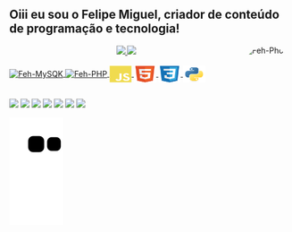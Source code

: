 ## Oiii eu sou o Felipe Miguel, criador de conteúdo de programação e tecnologia!
<div align="center">
  <a href="https://github.com/fehoffcial">
  <img height="180em" src="https://github-readme-stats.vercel.app/api?username=fehoffcial&show_icons=true&theme=codeSTACKr&include_all_commits=true&count_private=true"/>
  <img height="180em" src="https://github-readme-stats.vercel.app/api/top-langs/?username=fehoffcial&layout=compact&langs_count=7&theme=codeSTACKr"/>
  <img align="right" alt="Feh-Photo" height="150" style="border-radius:50px;" src="https://avatars.githubusercontent.com/u/102194131?s=400&u=7456cabb4a2bbaa0d3f1b09eb127a4e818b9a52c&v=4">
</div>
  
  
<div style="display: inline_block"><br>
    <img align="center" alt="Feh-MySQK" height="30" width="40" src="https://devtools.com.br/blog/wp-content/uploads/2013/06/MySQL-Logo.wine_.png">
    <img align="center" alt="Feh-PHP" height="30" width="40" src="https://upload.wikimedia.org/wikipedia/commons/thumb/2/27/PHP-logo.svg/1200px-PHP-logo.svg.png">
  <img align="center" alt="Feh-Js" height="30" width="40" src="https://raw.githubusercontent.com/devicons/devicon/master/icons/javascript/javascript-plain.svg">
  <img align="center" alt="Feh-HTML" height="30" width="40" src="https://raw.githubusercontent.com/devicons/devicon/master/icons/html5/html5-original.svg">
  <img align="center" alt="Feh-CSS" height="30" width="40" src="https://raw.githubusercontent.com/devicons/devicon/master/icons/css3/css3-original.svg">
  <img align="center" alt="Feh-Python" height="30" width="40" src="https://raw.githubusercontent.com/devicons/devicon/master/icons/python/python-original.svg">
</div>
  
  ##
 
<div>
    <a href="https://www.linkedin.com/in/felipe-miguel-20a57b235" target="_blank"><img src="https://img.shields.io/badge/Twitter-1DA1F2?style=for-the-badge&logo=twitter&logoColor=white" target="_blank"></a>
  <a href="https://www.linkedin.com/in/felipe-miguel-20a57b235" target="_blank"><img src="https://img.shields.io/badge/-LinkedIn-%230077B5?style=for-the-badge&logo=linkedin&logoColor=white" target="_blank"></a>
  <a href="https://instagram.com/fehoffcial" target="_blank"><img src="https://img.shields.io/badge/-Instagram-%23E4405F?style=for-the-badge&logo=instagram&logoColor=white" target="_blank"></a>
 <a href="https://discord.gg/wagxzStdcR" target="_blank"><img src="https://img.shields.io/badge/Discord-7289DA?style=for-the-badge&logo=discord&logoColor=white" target="_blank"></a> 
  <a href = "mailto:fehoffcial@protonmail.com"><img src="https://img.shields.io/badge/ProtonMail-8B89CC?style=for-the-badge&logo=protonmail&logoColor=white" target="_blank"></a>
  <a href="https://gitlab.com/fehoffcial" target="_blank"><img src="https://img.shields.io/badge/GitLab-330F63?style=for-the-badge&logo=gitlab&logoColor=white" target="_blank"></a> 
    <a href="https://www.reddit.com/user/fehoffcial" target="_blank"><img src="https://img.shields.io/badge/Reddit-FF4500?style=for-the-badge&logo=reddit&logoColor=white" target="_blank"></a> 
 
  ![Snake animation](https://github.com/rafaballerini/rafaballerini/blob/output/github-contribution-grid-snake.svg)
 
</div>
